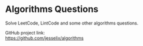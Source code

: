 # Algorithms Questions

Solve LeetCode, LintCode and some other algorithms questions.

GitHub project link:  
https://github.com/jesselix/algorithms
